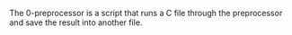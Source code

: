 The 0-preprocessor is a script that runs a C file through the preprocessor and save the result into another file.

